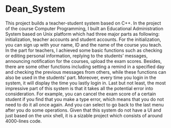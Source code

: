 # Dean_System
This project builds a teacher-student system based on C++.
In the project of the course Computer Programming, I built an Educational Administration System based on Unix platform which had three major parts as following: initialization, teacher accounts and student accounts. For the initialization, you can sign up with your name, ID and the name of the course you teach. In the part for teachers, I achieved some basic functions such as checking or editing personal information, replying to the students’ messages, announcing notification for the courses, upload the exam scores. Besides, there are some other functions including setting a remind in a specified day and checking the previous messages from others, while these functions can also be used in the students’ part. Moreover, every time you login in the system,  it will display the time you lastly login in.  Last but not least, the most impressive part of this system is that it takes all the potential error into consideration.  For example,  you can cancel the exam score of a certain student if you find that you make a type error, which means that you do not need to do it all once again.  And you can select to go back to the last menu after you do some operations.  Given that this system do not have a UI and just based on the unix shell, it is a sizable project which consists of around 4000-lines code.
